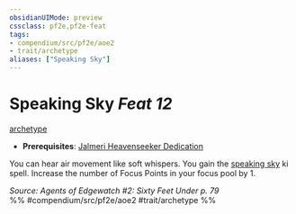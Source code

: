 ```yaml
---
obsidianUIMode: preview
cssclass: pf2e,pf2e-feat
tags:
- compendium/src/pf2e/aoe2
- trait/archetype
aliases: ["Speaking Sky"]
---
```

# Speaking Sky  *Feat 12*  
[archetype](rules/traits/archetype.md)  

- **Prerequisites**: [Jalmeri Heavenseeker Dedication](compendium/feats/jalmeri-heavenseeker-dedication-aoe2.md)

You can hear air movement like soft whispers. You gain the [speaking sky](compendium/spells/speaking-sky-aoe2.md) ki spell. Increase the number of Focus Points in your focus pool by 1.

*Source: Agents of Edgewatch #2: Sixty Feet Under p. 79*  
%% #compendium/src/pf2e/aoe2 #trait/archetype %%